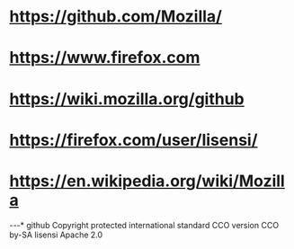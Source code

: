 # https://github.com/Mozilla/

# https://www.firefox.com

# https://wiki.mozilla.org/github

# https://firefox.com/user/lisensi/

# https://en.wikipedia.org/wiki/Mozilla

---* github Copyright protected international 
standard CCO version
 CCO by-SA lisensi Apache 2.0
